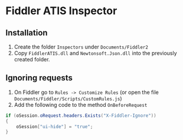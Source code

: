 # Fiddler ATIS Inspector

## Installation

1. Create the folder `Inspectors` under `Documents/Fiddler2`
2. Copy `FiddlerATIS.dll` and `Newtonsoft.Json.dll` into the previously created folder.


## Ignoring requests

1. On Fiddler go to `Rules -> Customize Rules` (or open the file `Documents/Fiddler/Scripts/CustomRules.js`)
2. Add the following code to the method `OnBeforeRequest`
```cs
if (oSession.oRequest.headers.Exists("X-Fiddler-Ignore")) 
{
    oSession["ui-hide"] = "true";
}
```

